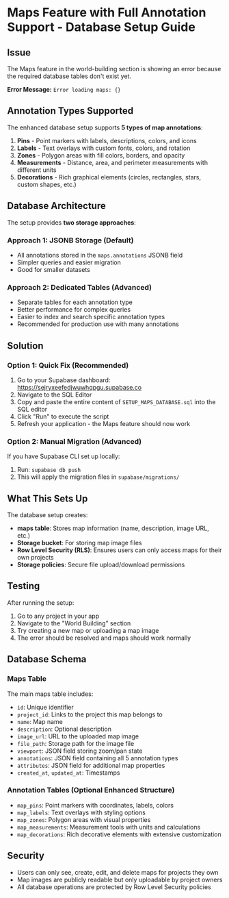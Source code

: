 # Maps Feature with Full Annotation Support - Database Setup Guide

## Issue
The Maps feature in the world-building section is showing an error because the required database tables don't exist yet.

**Error Message:** `Error loading maps: {}`

## Annotation Types Supported

The enhanced database setup supports **5 types of map annotations**:

1. **Pins** - Point markers with labels, descriptions, colors, and icons
2. **Labels** - Text overlays with custom fonts, colors, and rotation
3. **Zones** - Polygon areas with fill colors, borders, and opacity
4. **Measurements** - Distance, area, and perimeter measurements with different units
5. **Decorations** - Rich graphical elements (circles, rectangles, stars, custom shapes, etc.)

## Database Architecture

The setup provides **two storage approaches**:

### Approach 1: JSONB Storage (Default)
- All annotations stored in the `maps.annotations` JSONB field
- Simpler queries and easier migration
- Good for smaller datasets

### Approach 2: Dedicated Tables (Advanced)
- Separate tables for each annotation type
- Better performance for complex queries
- Easier to index and search specific annotation types
- Recommended for production use with many annotations

## Solution

### Option 1: Quick Fix (Recommended)
1. Go to your Supabase dashboard: https://sejryxeefedjwuwhqpgu.supabase.co
2. Navigate to the SQL Editor
3. Copy and paste the entire content of `SETUP_MAPS_DATABASE.sql` into the SQL editor
4. Click "Run" to execute the script
5. Refresh your application - the Maps feature should now work

### Option 2: Manual Migration (Advanced)
If you have Supabase CLI set up locally:
1. Run: `supabase db push`
2. This will apply the migration files in `supabase/migrations/`

## What This Sets Up

The database setup creates:
- **maps table**: Stores map information (name, description, image URL, etc.)
- **Storage bucket**: For storing map image files
- **Row Level Security (RLS)**: Ensures users can only access maps for their own projects
- **Storage policies**: Secure file upload/download permissions

## Testing

After running the setup:
1. Go to any project in your app
2. Navigate to the "World Building" section
3. Try creating a new map or uploading a map image
4. The error should be resolved and maps should work normally

## Database Schema

### Maps Table
The main maps table includes:
- `id`: Unique identifier
- `project_id`: Links to the project this map belongs to
- `name`: Map name
- `description`: Optional description
- `image_url`: URL to the uploaded map image
- `file_path`: Storage path for the image file
- `viewport`: JSON field storing zoom/pan state
- `annotations`: JSON field containing all 5 annotation types
- `attributes`: JSON field for additional map properties
- `created_at`, `updated_at`: Timestamps

### Annotation Tables (Optional Enhanced Structure)
- `map_pins`: Point markers with coordinates, labels, colors
- `map_labels`: Text overlays with styling options
- `map_zones`: Polygon areas with visual properties
- `map_measurements`: Measurement tools with units and calculations
- `map_decorations`: Rich decorative elements with extensive customization

## Security

- Users can only see, create, edit, and delete maps for projects they own
- Map images are publicly readable but only uploadable by project owners
- All database operations are protected by Row Level Security policies